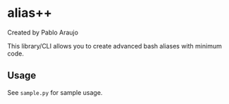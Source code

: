 # alias++
Created by Pablo Araujo

This library/CLI allows you to create advanced bash aliases with minimum code. 

## Usage
See `sample.py` for sample usage.